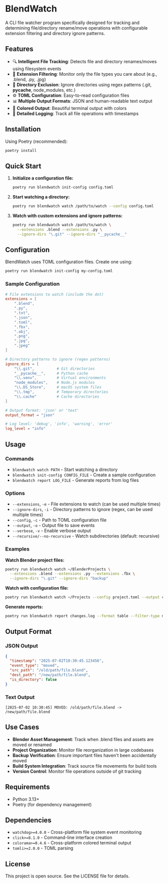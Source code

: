 # BlendWatch

A CLI file watcher program specifically designed for tracking and determining file/directory rename/move operations with configurable extension filtering and directory ignore patterns.

## Features

- 🔍 **Intelligent File Tracking**: Detects file and directory renames/moves using filesystem events
- 🎯 **Extension Filtering**: Monitor only the file types you care about (e.g., .blend, .py, .jpg)
- 🚫 **Directory Exclusion**: Ignore directories using regex patterns (.git, __pycache__, node_modules, etc.)
- ⚙️ **TOML Configuration**: Easy-to-read configuration files
- 📊 **Multiple Output Formats**: JSON and human-readable text output
- 🎨 **Colored Output**: Beautiful terminal output with colors
- 📝 **Detailed Logging**: Track all file operations with timestamps

## Installation

Using Poetry (recommended):

```bash
poetry install
```

## Quick Start

1. **Initialize a configuration file:**
   ```bash
   poetry run blendwatch init-config config.toml
   ```

2. **Start watching a directory:**
   ```bash
   poetry run blendwatch watch /path/to/watch --config config.toml
   ```

3. **Watch with custom extensions and ignore patterns:**
   ```bash
   poetry run blendwatch watch /path/to/watch \
     --extensions .blend --extensions .py \
     --ignore-dirs "\.git" --ignore-dirs "__pycache__"
   ```

## Configuration

BlendWatch uses TOML configuration files. Create one using:

```bash
poetry run blendwatch init-config my-config.toml
```

### Sample Configuration

```toml
# File extensions to watch (include the dot)
extensions = [
    ".blend",
    ".py",
    ".txt",
    ".json",
    ".toml",
    ".fbx",
    ".obj",
    ".png",
    ".jpg",
    ".jpeg"
]

# Directory patterns to ignore (regex patterns)
ignore_dirs = [
    "\\.git",          # Git directories
    "__pycache__",     # Python cache
    "\\.venv",         # Virtual environments
    "node_modules",    # Node.js modules
    "\\.DS_Store",     # macOS system files
    "\\.tmp",          # Temporary directories
    "\\.cache"         # Cache directories
]

# Output format: 'json' or 'text'
output_format = "json"

# Log level: 'debug', 'info', 'warning', 'error'
log_level = "info"
```

## Usage

### Commands

- `blendwatch watch PATH` - Start watching a directory
- `blendwatch init-config CONFIG_FILE` - Create a sample configuration
- `blendwatch report LOG_FILE` - Generate reports from log files

### Options

- `--extensions`, `-e` - File extensions to watch (can be used multiple times)
- `--ignore-dirs`, `-i` - Directory patterns to ignore (regex, can be used multiple times)
- `--config`, `-c` - Path to TOML configuration file
- `--output`, `-o` - Output file to save events
- `--verbose`, `-v` - Enable verbose output
- `--recursive/--no-recursive` - Watch subdirectories (default: recursive)

### Examples

**Watch Blender project files:**
```bash
poetry run blendwatch watch ~/BlenderProjects \
  --extensions .blend --extensions .py --extensions .fbx \
  --ignore-dirs "\.git" --ignore-dirs "backup"
```

**Watch with configuration file:**
```bash
poetry run blendwatch watch ~/Projects --config project.toml --output changes.log
```

**Generate reports:**
```bash
poetry run blendwatch report changes.log --format table --filter-type moved
```

## Output Format

### JSON Output
```json
{
  "timestamp": "2025-07-02T10:30:45.123456",
  "event_type": "moved",
  "src_path": "/old/path/file.blend",
  "dest_path": "/new/path/file.blend",
  "is_directory": false
}
```

### Text Output
```
[2025-07-02 10:30:45] MOVED: /old/path/file.blend -> /new/path/file.blend
```

## Use Cases

- **Blender Asset Management**: Track when .blend files and assets are moved or renamed
- **Project Organization**: Monitor file reorganization in large codebases
- **Backup Verification**: Ensure important files haven't been accidentally moved
- **Build System Integration**: Track source file movements for build tools
- **Version Control**: Monitor file operations outside of git tracking

## Requirements

- Python 3.13+
- Poetry (for dependency management)

## Dependencies

- `watchdog>=4.0.0` - Cross-platform file system event monitoring
- `click>=8.1.0` - Command-line interface creation
- `colorama>=0.4.6` - Cross-platform colored terminal output
- `tomli>=2.0.0` - TOML parsing

## License

This project is open source. See the LICENSE file for details.